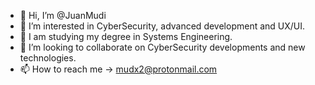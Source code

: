 - 👋 Hi, I’m @JuanMudi
- 👀 I’m interested in CyberSecurity, advanced development and UX/UI. 
- 🌱 I am studying my degree in Systems Engineering.
- 💞️ I’m looking to collaborate on CyberSecurity developments and new technologies.
- 📫 How to reach me -> mudx2@protonmail.com 

<!---
JuanMudi/JuanMudi is a ✨ special ✨ repository because its `README.md` (this file) appears on your GitHub profile.
You can click the Preview link to take a look at your changes.
--->
